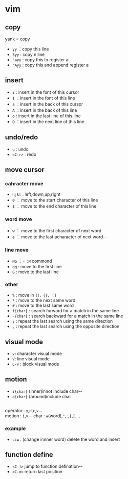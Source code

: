 # vim
## copy
 yank = copy
-  `yy` ：copy this line
-  `3yy` : copy n line
-  `"ayy` : copy this to register a
- `"Ayy` : copy this and append register a

## insert
- `i` : insert in the font of this cursor  
- `I` ：insert in the font of this line
- `a` ：insert in the back of this cursor  
- `A` ：insert in the back of this line
- `o` : insert in the last line of this line  
- `O` ：insert in the next line of this line

## undo/redo
- `u` : undo
- `<C-r>` : redo
## move cursor
### cahracter move
- `hjkl` : left,down,up,right
- `0` ： move to the start character of this line  
- `$` ： move to the end character of this line
### word move
- `w` ： move to the first character of next word  
- `e` ： move to the last acharacter of next word--
### line move
- `NG` ：= `:N` commond  
- `gg` : move to the first line  
- `G` : move to the last line
### other
- `%` : move in `()，{}, []` 
- `*` : move to the next same word  
- `#` : move to the last same word
- `f{char}` : search forward for a match in the same line  
- `F{char}` : search backward for a match in the same line
- `;` : repeat the last search using the same direction
- `,` : repeat the last search using the opposite direction

## visual mode
- `v`: character visual mode  
- `V`: line visual mode  
- `C-v` : block visual mode

## motion
- `i{char}` (inner)innot include char--
- `a{char}` (around)include char

## <operator><motion><char>
operator : `y`,`d`,`c`,`v`...  
motion : `i`,`v`--
char : `w`(word),`"`,`'`,`{`,`[`....  
### example
- `ciw` : (change innner word) delete the word and insert

## function define
- `<C-]>` jump to function defination--
- `<C-o>` return last position

